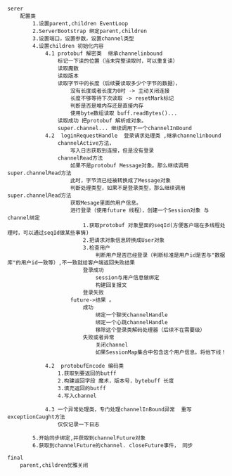 	serer
		配置类  
			1.设置parent,children EventLoop
			2.ServerBootstrap 绑定parent,children
			3.设置端口，设置参数，设置channel类型
			4.设置children 初始化内容
				4.1 protobuf 解密类  继承channelinbound
					标记一下读的位置（当未完整读取时，可以重复读）
					读取魔数
					读取版本
					读取字节中的长度（后续要读取多少个字节的数据），
						没有长度或者长度为0时 -> 主动关闭连接
						长度不够等待下次读取 -> resetMark标记
						判断是否是堆内存还是直接内存
						使用byte数组读取 buff.readBytes()...
					读取成功 把protobuf 解析成对象。
					super.channel... 继续调用下一个channelInBound
				4.2  loginRequestHandle  登录请求处理类 ,继承channelinbound
					channelActive方法，
						写入日志获取到连接，但是没有登录
					channelRead方法
						如果不是protobuf Message对象。那么继续调用super.channelRead方法
						此时，字节流已经被转换成了Message对象
						判断处理类型，如果不是登录类型，那么继续调用super.channelRead方法
						获取Mesage里面的用户信息。
						进行登录（使用future 线程），创建一个Session对象 与channel绑定
							1.获取protobuf 对象里面的seqId(方便客户端在多线程处理时，可以通过seqId做某些事情)
							2.把请求对象信息转换成User对象
							3.检查用户
								判断用户是否已经登录（判断标准是用户id是否与"数据库"的用户id一致等）,不一致就给客户端返回失败结果	
							登录成功
								session与用户信息做绑定
								构建回复报文
							登录失败
						future->结果 。
							成功
								绑定一个聊天channelHandle
								绑定一个心跳channelHandle
								移除这个登录类解码处理器（后续不在需要级）
							失败或者异常
								关闭channel
								如果SessionMap集合中包含这个用户信息。将他下线！
								
				4.2  protobufEncode 编码类
					1.获取到要返回的butff
					2.构建返回字段 魔术，版本号，bytebuff 长度
					3.填充返回的butff
					4.写入channel
				
				4.3 一个异常处理类，专门处理channelInBound异常  重写 exceptionCaught方法
					仅仅记录一下日志
			
			5.开始同步绑定,并获取到channelFuture对象
			6.获取到channelFuture的channel. closeFuture事件， 同步
			
	final
		parent,children优雅关闭